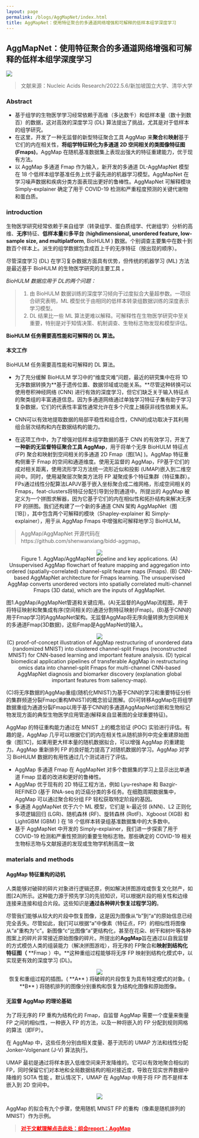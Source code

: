 ```yaml
---
layout: page
permalink: /blogs/AggMapNet/index.html
title: AggMapNet：使用特征聚合的多通道网络增强和可解释的低样本组学深度学习 
---
```

## **AggMapNet：使用特征聚合的多通道网络增强和可解释的低样本组学深度学习**

<div align=left>
<img src="https://Lilian-tju.github.io/blogs/img/Aggmap1.jpg">
</div>

> 文献来源：Nucleic Acids Research/2022.5.6/新加坡国立大学、清华大学

### Abstract

- 基于组学的生物医学学习经常依赖于高维（多达数千）和低样本量（数十到数百）的数据，这对高效的深度学习 (DL) 算法提出了挑战，尤其是对于低样本的组学研究。
- 在这里，开发了一种无监督的新型特征聚合工具 AggMap 来**聚合**和**映射**基于它们的内在相关性，**将组学特征转化为多通道 2D 空间相关的类图像特征图 (Fmaps)**。AggMap 在随机基准数据集上表现出强大的特征重建能力，优于现有方法。
- 以 AggMap 多通道 Fmap 作为输入，新开发的多通道 DL-AggMapNet 模型在 18 个低样本组学基准任务上优于最先进的机器学习模型。AggMapNet 在学习噪声数据和疾病分类方面表现出更好的鲁棒性。AggMapNet 可解释模块 Simply-explainer 确定了用于 COVID-19 检测和严重程度预测的关键代谢物和蛋白质。

### introduction

生物医学研究经常依赖于来自组学（转录组学、蛋白质组学、代谢组学）分析的高维、**无序**特征、**低样本量**和**多平台** (**highdimensional, unordered feature, low-sample size, and multiplatform**, BioHULM ) 数据。个别调查主要集中在数十到数百个样本上。派生的组学数据包含成百上千的无序特征（按出现的顺序）。

尽管深度学习 (DL) 在学习复杂数据方面具有优势，但传统的机器学习 (ML) 方法是最近基于 BioHULM 的生物医学研究的主要工具 。

*BioHULM 数据应用于 DL的两个问题：*

> 1. 由 BioHULM 数据训练的深度学习倾向于过度拟合大量超参数。一项综合研究表明，ML 模型优于由相同的低样本转录组数据训练的深度表示学习模型。
> 2. DL 结果比一些 ML 算法更难以解释。可解释性在生物医学研究中至关重要，特别是对于知情决策、机制调查、生物标志物发现和模型评估。

**BioHULM 任务需要高性能和可解释的 DL 算法。**

#### 本文工作

BioHULM 任务需要高性能和可解释的 DL 算法。

- 为了充分缓解 BioHULM 学习中的“维度灾难”问题，最近的研究集中在将 1D 无序数据转换为**基于遗传位置、数据邻域或功能关系。**尽管这种转换可以使用卷积神经网络 (CNN) 进行有效的深度学习，但它们缺乏关于输入特征点的聚类组的丰富通道信息。因为多通道网络通过单独学习特征子集有助于学习复杂数据，它们的代表性丰富性通常允许在多个尺度上捕获非线性依赖关系。

- CNN可以有效地提取数据的局部平稳性和组合性，CNN的成功取决于其利用组合层次结构和内在数据结构的能力。

- 在这项工作中，为了增强对低样本组学数据的基于 CNN 的有效学习，开发了**一种新的无监督特征聚合工具 AggMap**，用于将单个无序 BioHULM 特征点 (FP) 聚合和映射到空间相关的多通道 2D Fmap（图[1A] )。AggMap 特征重构侧重于 Fmap 的空间和通道维度。使用无监督的 AggMap，FP基于它们的成对相关距离，使用流形学习方法统一流形近似和投影 (UMAP)嵌入到二维空间中。同时，使用凝聚层次聚类方法将 FP 凝聚成多个特征集群（特征集群）。FPs通过线性分配算法LAPJV基于嵌入坐标聚合成二维网格，形成空间相关的Fmaps，feat-clusters将特征分配引导到分割通道中。所提出的 AggMap 被定义为一个拼图求解器，因为它基于它们的内在相似性和拓扑结构来解决无序 FP 的拼图。我们还构建了一个新的多通道 CNN 架构 AggMapNet（图[1B]），其中包含两个可解释的模块（Shapley-explainer 和 Simply-explainer），用于从 AggMap Fmaps 中增强和可解释地学习 BioHULM。

> AggMap/AggMapNet 开源代码在https://github.com/shenwanxiang/bidd-aggmap。


<div align=center>
<img src="https://Lilian-tju.github.io/blogs/img/VAEfig2.jpg"><br>Figure 1. AggMap/AggMapNet pipeline and key applications. (A) Unsupervised AggMap flowchart of feature mapping and aggregation into ordered (spatially-correlated) channel-split feature maps (Fmaps). (B) CNN-based AggMapNet architecture for Fmaps learning. The unsupervised AggMap converts unordered vectors into spatially correlated multi-channel Fmaps (3D data), which are the inputs of AggMapNet.
</div>

图1.AggMap/AggMapNet管道和关键应用。(A)无监督的AggMap流程图，用于将特征映射和聚集成有序(空间相关的)通道分割特征映射(Fmap)。(B)基于CNN的用于Fmap学习的AggMapNet架构。无监督AggMap将无序向量转换为空间相关的多通道Fmap(3D数据)，这些Fmap是AggMapNet的输入。

<div align=center>
<img src="https://Lilian-tju.github.io/blogs/img/VAEfig3.jpg"><br>(C) proof-of-concept illustration of AggMap restructuring of unordered data (randomized MNIST) into clustered channel-split Fmaps (reconstructed MNIST) for CNN-based learning and important feature analysis. (D) typical biomedical application pipelines of transferable AggMap in restructuring omics data into channel-split Fmaps for multi-channel CNN-based AggMapNet diagnosis and biomarker discovery (explanation global important features from saliency-map).
</div>

(C)将无序数据的AggMap重组(随机化MNIST)为基于CNN的学习和重要特征分析的集群频道分裂Fmap(重构MNIST)的概念验证图解。(D)可转移AggMap在将组学数据重组为通道分裂Fmap以用于基于CNN的多通道AggMapNet诊断和生物标记物发现方面的典型生物医学应用管道(解释来自显著图的全球重要特征)。

AggMap 的特征重构能力通过在 MNIST 上的概念验证 (POC) 实验进行评估。有趣的是，AggMap 几乎可以根据它们的内在相关性从随机排列中完全重建原始图像（图[1C]，如果用更大样本量的随机数据拟合，可以增强 AggMap 的重建能力。AggMap 重新排列 FP 的良好能力提高了对随机数据的学习。AggMap 对学习 BioHULM 数据的有用性通过几个测试进行了评估。

- AggMap 多通道 Fmap 在 AggMapNet 对多个数据集的学习上显示出比单通道 Fmap 显着的改进和更好的鲁棒性。
- AggMap 优于现有的 2D 特征工程方法，例如 Lyu-reshape 和 Bazgir-REFINED (基于 RNA-seq 的泛癌分类的多任务。在细胞周期数据集中，AggMap 可以通过聚合和分组 FP 轻松获取特定阶段的基因。
- 多通道 AggMapNet 优于六个 ML 模型，它们是 k-最近邻 (kNN)、L2 正则化多项逻辑回归 (LGR)、随机森林 (RF)、旋转森林 (RotF)、Xgboost (XGB) 和 LightGBM (GBM) ) 在 18 个低样本转录组基准数据集中的大多数中。
- 基于 AggMapNet 中开发的 Simply-explainer，我们进一步探索了用于 COVID-19 检测和严重性预测的重要生物标志物。那些确定的 COVID-19 相关生物标志物与文献报道的发现或生物学机制高度一致

### materials and methods

#### AggMap 特征重构的动机

人类能够对破碎的碎片对象进行逻辑还原，例如解决拼图游戏或恢复文化财产，如图[2A]所示。这种能力源于预先学习的先验知识，可以根据片段的相关性和边缘连接来连接和组合片段。这些知识是**通过各种碎片恢复过程学习的**。

尽管我们能够从较大的片段中恢复图像，这是因为图像从“b”到“a”的原始信息已经完全丢失。尽管如此，我们可以根据“a”中像素（特征点，FP）的相似性将图像从“a”重构为“c”。新图像“c”比图像“a”更结构化，甚至在花朵、树干和树叶等各种图案上的碎片非常接近原始图像的碎片。所提出的**AggMap**旨在通过以自我监督的方式模仿人类的组装能力（解决拼图游戏），将无序的 FP聚合和**映射到结构化特征图（** **Fmap ）中。**这种重组过程能够将无序 FP 映射到结构化模式中，以实现更有效的深度学习 (DL)。

<div align=center>
<img src="https://Lilian-tju.github.io/blogs/img/VAEfig4.jpg"><br>恢复和重组过程的插图。( **A** ) 将破碎的片段恢复为具有特定模式的对象。( **B** ) 将随机排列的图像分别重构和恢复为结构化图像和原始图像。
</div>


#### 无监督 AggMap 的理论基础

为了将无序的 FP 重构为结构化的 Fmap，自监督 AggMap 需要一个度量来衡量 FP 之间的相似性，一种嵌入 FP 的方法，以及一种将嵌入的 FP 分配到规则网格的算法（即FP）。

在 AggMap 中，这些任务分别由相关度量、基于流形的 UMAP 方法和线性分配 Jonker-Volgenant (J-V) 算法执行。

UMAP 最初是通过将样本嵌入低维空间来开发降维的。它可以有效地聚合相似的 FP，同时保留它们对本地和全局数据结构的相对接近度，导致在现实世界数据中降维的 SOTA 性能 。默认情况下，UMAP 在 AggMap 中用于将 FP 而不是样本嵌入到 2D 空间中。

<div align=center>
<img src="https://Lilian-tju.github.io/blogs/img/VAEfig5.jpg">
</div>

AggMap 的拟合有九个步骤，使用随机 MNIST FP 的重构（像素是随机排列的 MNIST）作为示例。

> [**<font color='red'>对于文献理解点击此处：组会report：AggMap</font>**](https://Lilian-tju.github.io/blogs/20220616-AggMapNet.pdf)